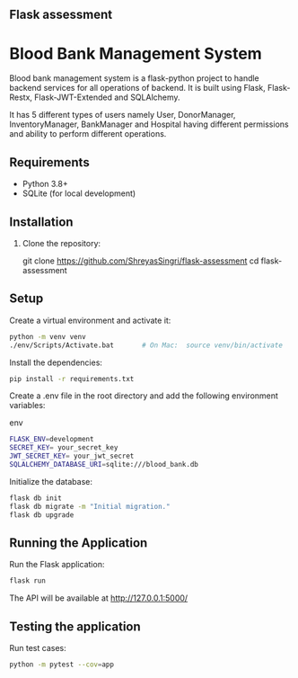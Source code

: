 ## Flask assessment

# Blood Bank Management System

Blood bank management system is a flask-python project to handle backend services for all operations of backend. It is built using Flask, Flask-Restx, Flask-JWT-Extended and SQLAlchemy.

It has 5 different types of users namely User, DonorManager, InventoryManager, BankManager and Hospital having different permissions and ability to perform different operations.


## Requirements

- Python 3.8+
- SQLite (for local development)

## Installation

1. Clone the repository:

   git clone https://github.com/ShreyasSingri/flask-assessment
   cd flask-assessment


## Setup

Create a virtual environment and activate it:
```bash
python -m venv venv
./env/Scripts/Activate.bat       # On Mac:  source venv/bin/activate
```
Install the dependencies:
```bash
pip install -r requirements.txt
```
Create a .env file in the root directory and add the following environment variables:

env
```bash
FLASK_ENV=development
SECRET_KEY= your_secret_key
JWT_SECRET_KEY= your_jwt_secret
SQLALCHEMY_DATABASE_URI=sqlite:///blood_bank.db
```

Initialize the database:

```bash
flask db init
flask db migrate -m "Initial migration."
flask db upgrade
```
## Running the Application

Run the Flask application:

```bash
flask run
```
The API will be available at http://127.0.0.1:5000/


## Testing the application

Run test cases:

```bash
python -m pytest --cov=app
```
